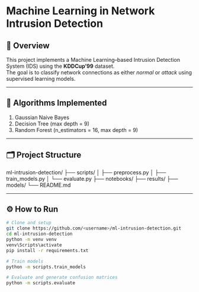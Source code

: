 # Machine Learning in Network Intrusion Detection

## 📘 Overview
This project implements a Machine Learning–based Intrusion Detection System (IDS) using the **KDDCup’99** dataset.  
The goal is to classify network connections as either *normal* or *attack* using supervised learning models.

---

## 🧩 Algorithms Implemented
1. Gaussian Naive Bayes  
2. Decision Tree (max depth = 9)  
3. Random Forest (n_estimators = 16, max depth = 9)

---

## 🗂️ Project Structure
ml-intrusion-detection/
├── scripts/
│ ├── preprocess.py
│ ├── train_models.py
│ └── evaluate.py
├── notebooks/
├── results/
├── models/
└── README.md

---

## ⚙️ How to Run
```bash
# Clone and setup
git clone https://github.com/<username>/ml-intrusion-detection.git
cd ml-intrusion-detection
python -m venv venv
venv\Scripts\activate
pip install -r requirements.txt

# Train models
python -m scripts.train_models

# Evaluate and generate confusion matrices
python -m scripts.evaluate
